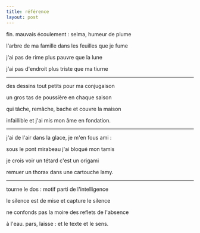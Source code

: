 ```yaml
---
title: référence
layout: post
---
```


fin. mauvais écoulement : selma, humeur de plume

l'arbre de ma famille dans les feuilles que je fume

j'ai pas de rime plus pauvre que la lune

j'ai pas d'endroit plus triste que ma tiurne

---

des dessins tout petits pour ma conjugaison

un gros tas de poussière en chaque saison

qui tâche, remâche, bache et couvre la maison

infaillible et j'ai mis mon âme en fondation.

---

j'ai de l'air dans la glace, je m'en fous ami :

sous le pont mirabeau j'ai bloqué mon tamis

je crois voir un tétard c'est un origami

remuer un thorax dans une cartouche lamy.

---

tourne le dos : motif parti de l'intelligence

le silence est de mise et capture le silence

ne confonds pas la moire des reflets de l'absence

à l'eau. pars, laisse : et le texte et le sens.
